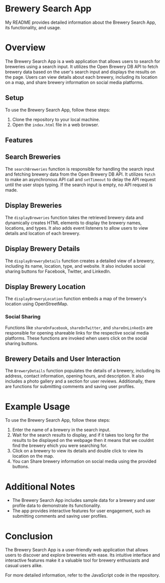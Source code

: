 # Brewery Search App

My  README provides detailed information about the Brewery Search App, its functionality, and usage.

# Overview
The Brewery Search App is a web application that allows users to search for breweries using a search input. It utilizes the Open Brewery DB API to fetch brewery data based on the user's search input and displays the results on the page. Users can view details about each brewery, including its location on a map, and share brewery information on social media platforms.

## Setup
To use the Brewery Search App, follow these steps:
1. Clone the repository to your local machine.
2. Open the `index.html` file in a web browser.

## Features
## Search Breweries
The `searchBreweries` function is responsible for handling the search input and fetching brewery data from the Open Brewery DB API. It utilizes `fetch` to make an asynchronous API call and `setTimeout` to delay the API request until the user stops typing. If the search input is empty, no API request is made.

## Display Breweries
The `displayBreweries` function takes the retrieved brewery data and dynamically creates HTML elements to display the brewery names, locations, and types. It also adds event listeners to allow users to view details and location of each brewery.

## Display Brewery Details
The `displayBreweryDetails` function creates a detailed view of a brewery, including its name, location, type, and website. It also includes social sharing buttons for Facebook, Twitter, and LinkedIn.

## Display Brewery Location
The `displayBreweryLocation` function embeds a map of the brewery's location using OpenStreetMap.

### Social Sharing
Functions like `shareOnFacebook`, `shareOnTwitter`, and `shareOnLinkedIn` are responsible for opening shareable links for the respective social media platforms. These functions are invoked when users click on the social sharing buttons.

## Brewery Details and User Interaction
The `BreweryDetails` function populates the details of a brewery, including its address, contact information, opening hours, and description. It also includes a photo gallery and a section for user reviews. Additionally, there are functions for submitting comments and saving user profiles.

# Example Usage
To use the Brewery Search App, follow these steps:
1. Enter the name of a brewery in the search input.
2. Wait for the search results to display, and if it takes too long for the results to be displayed on the webpage then it means that we couldnt find the brewery ehich you were searching for.
3. Click on a brewery to view its details and double click to view its location on the map.
4. You can Share brewery information on social media using the provided buttons.

# Additional Notes
- The Brewery Search App includes sample data for a brewery and user profile data to demonstrate its functionality.
- The app provides interactive features for user engagement, such as submitting comments and saving user profiles.

# Conclusion
The Brewery Search App is a user-friendly web application that allows users to discover and explore breweries with ease. Its intuitive interface and interactive features make it a valuable tool for brewery enthusiasts and casual users alike.

For more detailed information, refer to the JavaScript code in the repository.

